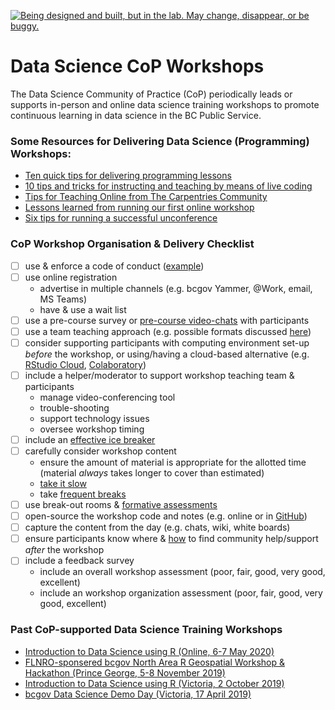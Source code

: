 <!--
Copyright 2020 Province of British Columbia

This work is licensed under the Creative Commons Attribution 4.0 International License.
To view a copy of this license, visit http://creativecommons.org/licenses/by/4.0/.
-->

<a id="devex-badge" rel="Exploration" href="https://github.com/BCDevExchange/assets/blob/master/README.md"><img alt="Being designed and built, but in the lab. May change, disappear, or be buggy." style="border-width:0" src="https://assets.bcdevexchange.org/images/badges/exploration.svg" title="Being designed and built, but in the lab. May change, disappear, or be buggy." /></a>



# Data Science CoP Workshops 

The Data Science Community of Practice (CoP) periodically leads or supports in-person and online data science training workshops to promote continuous learning in data science in the BC Public Service. 


### Some Resources for Delivering Data Science (Programming) Workshops:

 - [Ten quick tips for delivering programming lessons](https://journals.plos.org/ploscompbiol/article?id=10.1371/journal.pcbi.1007433)
 - [10 tips and tricks for instructing and teaching by means of live coding](https://software-carpentry.org/blog/2016/04/tips-tricks-live-coding.html)
 - [Tips for Teaching Online from The Carpentries Community](https://carpentries.org/blog/2020/03/tips-for-teaching-online/)
 - [Lessons learned from running our first online workshop](https://coderefinery.org/blog/2020/04/14/first-online-workshop/)
 - [Six tips for running a successful unconference](https://ropensci.org/blog/2017/11/17/unconf-sixtips/)


### CoP Workshop Organisation & Delivery Checklist

- [ ] use & enforce a code of conduct  ([example](https://www.contributor-covenant.org/version/1/4/code-of-conduct/))
- [ ] use online registration  
    - advertise in multiple channels (e.g. bcgov Yammer, @Work, email, MS Teams)    
    - have & use a wait list  
- [ ] use a pre-course survey or [pre-course video-chats](https://ropensci.org/blog/2017/11/17/unconf-sixtips/) with participants
- [ ] use a team teaching approach (e.g. possible formats discussed [here](https://journals.plos.org/ploscompbiol/article?id=10.1371/journal.pcbi.1007433))
- [ ] consider supporting participants with computing environment set-up _before_ the workshop, or using/having a cloud-based alternative (e.g. [RStudio Cloud](https://rstudio.cloud/), [Colaboratory](https://colab.research.google.com/notebooks/intro.ipynb))
- [ ] include a helper/moderator to support workshop teaching team & participants  
    - manage video-conferencing tool  
    - trouble-shooting  
    - support technology issues  
    - oversee workshop timing 
- [ ] include an [effective ice breaker](https://ropensci.org/blog/2017/11/17/unconf-sixtips/)
- [ ] carefully consider workshop content  
    - ensure the amount of material is appropriate for the allotted time (material _always_ takes longer to cover than estimated) 
    - [take it slow](https://software-carpentry.org/blog/2016/04/tips-tricks-live-coding.html)
    - take [frequent breaks](https://journals.plos.org/ploscompbiol/article?id=10.1371/journal.pcbi.1007433)
- [ ] use break-out rooms & [formative assessments](https://journals.plos.org/ploscompbiol/article?id=10.1371/journal.pcbi.1007433) 
- [ ] open-source the workshop code and notes (e.g. online or in [GitHub](https://github.com/bcgov/ds-intro-to-r-2-day))
- [ ] capture the content from the day (e.g. chats, wiki, white boards)
- [ ] ensure participants know where & [how](https://www.tidyverse.org/help/) to find community help/support _after_ the workshop
- [ ] include a feedback survey  
    - include an overall workshop assessment (poor, fair, good, very good, excellent)
    - include an workshop organization assessment (poor, fair, good, very good, excellent)



### Past CoP-supported Data Science Training Workshops
 - [Introduction to Data Science using R (Online, 6-7 May 2020)](https://github.com/bcgov/ds-intro-to-r-2-day)
 - [FLNRO-sponsered bcgov North Area R Geospatial Workshop & Hackathon (Prince George, 5-8 November 2019)](https://github.com/bcgov/bcgov-r-geo-workshop)
 - [Introduction to Data Science using R (Victoria, 2 October 2019)](https://github.com/bcgov/ds-cop-intro-to-r)
 - [bcgov Data Science Demo Day (Victoria, 17 April 2019)](https://github.com/bcgov/bcgov-data-science-cop/tree/master/2019/2019-04-17_ds-demo-day-yyj)

